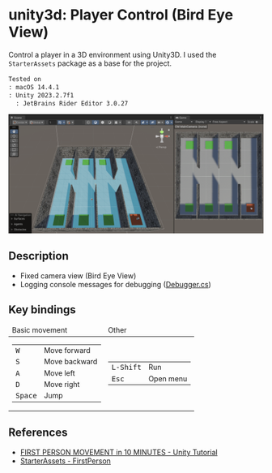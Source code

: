 # unity3d: Player Control (Bird Eye View)

Control a player in a 3D environment using Unity3D.
I used the `StarterAssets` package as a base for the project.


    Tested on
    : macOS 14.4.1
    : Unity 2023.2.7f1
      : JetBrains Rider Editor 3.0.27

<img src="Var/Images/Screenshot.png" alt="Screenshot">

## Description

- Fixed camera view (Bird Eye View)
- Logging console messages for debugging ([Debugger.cs](https://gist.github.com/AppleBoiy/958a5b47891e2c789ab0e5e4e5c109c2))

## Key bindings

<table>

<thead>
<tr>
<td>Basic movement</td>
<td>Other</td>
</tr>
</thead>

<tbody>


<!-- Basic movement -->
<tr>
<td>

<table>
<tbody>

<tr><td><kbd>W</kbd></td><td>Move forward</td></tr>
<tr><td><kbd>S</kbd></td><td>Move backward</td></tr>
<tr><td><kbd>A</kbd></td><td>Move left</td></tr>
<tr><td><kbd>D</kbd></td><td>Move right</td></tr>
<tr><td><kbd>Space</kbd></td><td>Jump</td></tr>

</tbody>
</table>

</td>
<td>
<!-- Other -->

<table>
<tbody>

<tr><td><kbd>L-Shift</kbd></td><td>Run</td></tr>

<tr><td><kbd>Esc</kbd></td><td>Open menu</td></tr>
</tbody>
</table>

</tr>
</tbody>
</table>



## References

- [FIRST PERSON MOVEMENT in 10 MINUTES - Unity Tutorial](https://www.youtube.com/watch?v=f473C43s8nE)
- [StarterAssets - FirstPerson](https://assetstore.unity.com/packages/essentials/starterassets-firstperson-updates-in-new-charactercontroller-pac-196525)